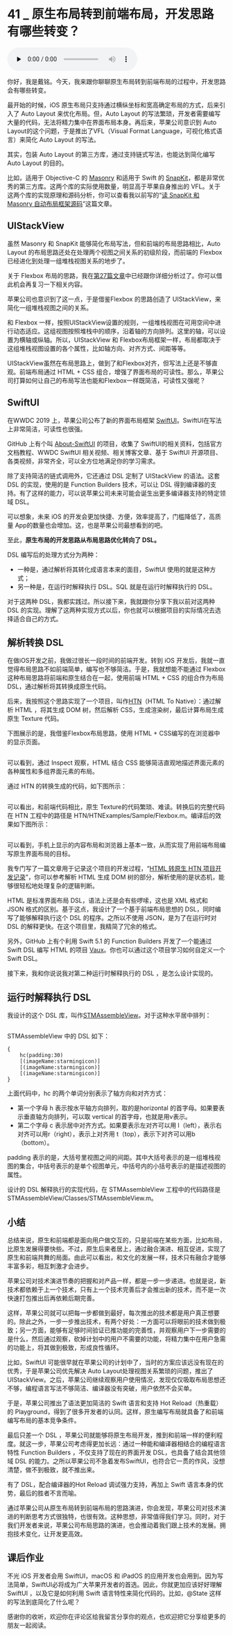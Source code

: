 # 41 _ 原生布局转到前端布局，开发思路有哪些转变？

<audio id="audio" title="41 | 原生布局转到前端布局，开发思路有哪些转变？" controls="" preload="none"><source id="mp3" src="https://static001.geekbang.org/resource/audio/80/b6/804047978a05ea2cffc7add1387a4eb6.mp3"></audio>

你好，我是戴铭。今天，我来跟你聊聊原生布局转到前端布局的过程中，开发思路会有哪些转变。

最开始的时候，iOS 原生布局只支持通过横纵坐标和宽高确定布局的方式，后来引入了 Auto Layout 来优化布局。但，Auto Layout 的写法繁琐，开发者需要编写大量的代码，无法将精力集中在界面布局本身。再后来，苹果公司意识到 Auto Layout的这个问题，于是推出了VFL（Visual Format Language，可视化格式语言）来简化 Auto Layout 的写法。

其实，包装 Auto Layout 的第三方库，通过支持链式写法，也能达到简化编写 Auto Layout 的目的。

比如，适用于 Objective-C 的 [Masonry](https://github.com/SnapKit/Masonry) 和适用于 Swift 的 [SnapKit](https://github.com/SnapKit/SnapKit)，都是非常优秀的第三方库。这两个库的实际使用数量，明显高于苹果自身推出的 VFL。关于这两个库的实现原理和源码分析，你可以查看我以前写的“[读 SnapKit 和 Masonry 自动布局框架源码](https://ming1016.github.io/2018/04/07/read-snapkit-and-masonry-source-code/)”这篇文章。

## UIStackView

虽然 Masonry 和 SnapKit 能够简化布局写法，但和前端的布局思路相比，Auto Layout 的布局思路还处在处理两个视图之间关系的初级阶段，而前端的 Flexbox 已经进化到处理一组堆栈视图关系的地步了。

> 
关于 Flexbox 布局的思路，我在[第27篇文章](https://time.geekbang.org/column/article/94708)中已经跟你详细分析过了。你可以借此机会再复习一下相关内容。


苹果公司也意识到了这一点，于是借鉴Flexbox 的思路创造了 UIStackView，来简化一组堆栈视图之间的关系。

和 Flexbox 一样，按照UIStackView设置的规则，一组堆栈视图在可用空间中进行动态适应。这组视图按照堆栈中的顺序，沿着轴的方向排列。这里的轴，可以设置为横轴或纵轴。所以，UIStackView 和 Flexbox布局框架一样，布局都取决于这组堆栈视图设置的各个属性，比如轴方向、对齐方式、间距等等。

UIStackView虽然在布局思路上，做到了和Flexbox对齐，但写法上还是不够直观。前端布局通过 HTML + CSS 组合，增强了界面布局的可读性。那么，苹果公司打算如何让自己的布局写法也能和Flexbox一样既简洁，可读性又强呢？

## SwiftUI

在WWDC 2019 上，苹果公司公布了新的界面布局框架 [SwiftUI](https://developer.apple.com/xcode/swiftui/)。SwiftUI在写法上非常简洁，可读性也很强。

GitHub 上有个叫 [About-SwiftUI](https://github.com/Juanpe/About-SwiftUI) 的项目，收集了 SwiftUI的相关资料，包括官方文档教程、WWDC SwiftUI 相关视频、相关博客文章、基于 SwiftUI 开源项目、各类视频，非常齐全，可以全方位地满足你的学习需求。

除了支持简洁的链式调用外，它还通过 DSL 定制了 UIStackView 的语法。这套 DSL 的实现，使用的是 Function Builders 技术，可以让 DSL 得到编译器的支持。有了这样的能力，可以说苹果公司未来可能会诞生出更多编译器支持的特定领域 DSL。

可以想象，未来 iOS 的开发会更加快捷、方便，效率提高了，门槛降低了，高质量 App的数量也会增加。这，也是苹果公司最想看到的吧。

至此，**原生布局的开发思路从布局思路优化转向了 DSL。**

DSL 编写后的处理方式分为两种：

- 一种是，通过解析将其转化成语言本来的面目，SwiftUI 使用的就是这种方式；
- 另一种是，在运行时解释执行 DSL。SQL 就是在运行时解释执行的 DSL。

对于这两种 DSL，我都实践过。所以接下来，我就跟你分享下我以前对这两种 DSL 的实现。理解了这两种实现方式以后，你也就可以根据项目的实际情况去选择适合自己的方式。

## 解析转换 DSL

在做iOS开发之前，我做过很长一段时间的前端开发。转到 iOS 开发后，我就一直觉得布局思路不如前端简单，编写也不够简洁。于是，我就想能不能通过 Flexbox 这种布局思路将前端和原生结合在一起，使用前端 HTML + CSS 的组合作为布局 DSL，通过解析将其转换成原生代码。

后来，我按照这个思路实现了一个项目，叫作[HTN](https://github.com/ming1016/HTN)（HTML To Native）：通过解析 HTML ，将其生成 DOM 树，然后解析 CSS，生成渲染树，最后计算布局生成原生 Texture 代码。

下图展示的是，我借鉴Flexbox布局思路，使用 HTML + CSS编写的在浏览器中的显示页面。

<img src="https://static001.geekbang.org/resource/image/c7/9b/c7ba9448393eccf6570dd59a445afe9b.png" alt="">

可以看到，通过 Inspect 观察，HTML 结合 CSS 能够简洁直观地描述界面元素的各种属性和多组界面元素的布局。

通过 HTN 的转换生成的代码，如下图所示：

<img src="https://static001.geekbang.org/resource/image/df/cd/dfbb67ef7933057a5ee33cd094eb0bcd.png" alt="">

可以看出，和前端代码相比，原生 Texture的代码繁琐、难读。转换后的完整代码在 HTN 工程中的路径是 HTN/HTNExamples/Sample/Flexbox.m。编译后的效果如下图所示：

<img src="https://static001.geekbang.org/resource/image/a6/0a/a6734e0f8577545a1e95bdd4ae5d550a.png" alt="">

可以看到，手机上显示的内容布局和浏览器上基本一致，从而实现了用前端布局编写原生界面布局的目标。

我专门写了一篇文章用于记录这个项目的开发过程，“[HTML 转原生 HTN 项目开发记录](https://ming1016.github.io/2017/10/16/html-to-native-htn-development-record/)”，你可以参考解析 HTML 生成 DOM 树的部分，解析使用的是状态机，能够很轻松地处理复杂的逻辑判断。

HTML 是标准界面布局 DSL，语法上还是会有些啰嗦，这也是 XML 格式和 JSON 格式的区别。基于这点，我设计了一个基于前端布局思想的 DSL，同时编写了能够解释执行这个 DSL 的程序。之所以不使用 JSON，是为了在运行时对 DSL 的解释更快。在这个项目里，我精简了冗余的格式。

另外，GitHub 上有个利用 Swift 5.1 的 Function Builders 开发了一个能通过 Swift DSL 编写 HTML 的项目 [Vaux](https://github.com/dokun1/Vaux)。你也可以通过这个项目学习如何自定义一个 Swift DSL。

接下来，我和你说说我对第二种运行时解释执行的 DSL ，是怎么设计实现的。

## 运行时解释执行 DSL

我设计的这个 DSL 库，叫作[STMAssembleView](https://github.com/ming1016/STMAssembleView)。对于这种水平居中排列：

<img src="https://static001.geekbang.org/resource/image/18/d4/18b321c779c84a0ecfc4afa721bd15d4.png" alt="">

STMAssembleView 中的 DSL 如下：

```
{
    hc(padding:30)
    [(imageName:starmingicon)]
    [(imageName:starmingicon)]
    [(imageName:starmingicon)]
}

```

上面代码中，hc 的两个单词分别表示了轴方向和对齐方式：

- 第一个字母 h 表示按水平轴方向排列，取的是horizontal 的首字母。如果要表示垂直轴方向排列，可以取 vertical 的首字母，也就是用v表示。
- 第二个字母 c 表示居中对齐方式。如果要表示左对齐可以用 l（left），表示右对齐可以用r（right），表示上对齐用 t（top），表示下对齐可以用b（bottom）。

padding 表示的是，大括号里视图之间的间距。其中大括号表示的是一组堆栈视图的集合，中括号表示的是单个视图单元，中括号内的小括号表示的是描述视图的属性。

设计的 DSL 解释执行的实现代码，在 STMAssembleView 工程中的代码路径是 STMAssembleView/Classes/STMAssembleView.m。

## 小结

总结来说，原生和前端都是面向用户做交互的，只是前端在某些方面，比如布局，比原生发展得要快些。不过，原生后来者居上，通过融合演进、相互促进，实现了原生和前端共舞的局面。由此可以看出，和文化的发展一样，技术只有融合才能够丰富多彩，相互刺激才会进步。

苹果公司对技术演进节奏的把握和对产品一样，都是一步一步递进。也就是说，新技术都依赖于上一个技术，只有上一个技术完善后才会推出新的技术，而不是一次快速打包推出后再依赖后期完善。

这样，苹果公司就可以把每一步都做到最好，每次推出的技术都是用户真正想要的。除此之外，一步一步推出技术，有两个好处：一方面可以将眼前的技术做到极致；另一方面，能够有足够时间验证已推功能的完善性，并观察用户下一步需要的是什么，然后通过观察，砍掉计划中的用户不需要的功能，将精力集中在用户急需的功能上，将其做到极致，形成良性循环。

比如，SwiftUI 可能很早就在苹果公司的计划中了，当时的方案应该远没有现在的优秀，于是苹果公司优先解决 Auto Layout处理视图关系繁琐的问题，推出了UIStackView。之后，苹果公司继续观察用户使用情况，发现仅仅吸取布局思想还不够，编程语言写法不够简洁、编译器没有突破，用户依然不会买单。

于是，苹果公司推出了语法更加简洁的 Swift 语言和支持 Hot Reload（热重载）的 Playground，得到了很多开发者的认同。这样，原生编写布局就具备了和前端编写布局的基本竞争条件。

最后只差一个 DSL ，苹果公司就能够将原生布局开发，推到和前端一样的便利程度。就这一步，苹果公司考虑得更加长远：通过一种能和编译器相结合的编程语言特性 Function Builders ，不仅支持了现在的界面开发 DSL，也具备了结合其他领域 DSL 的能力。之所以苹果公司不急着发布SwiftUI，也符合它一贯的作风，没想清楚，做不到极致，就不推出来。

有了 DSL，配合编译器的Hot Reload 调试强力支持，再加上 Swift 语言本身的优势，最后的胜者不言而喻。

通过苹果公司从原生布局转到前端布局的思路演进，你会发现，苹果公司对技术演进的判断思考方式很独特，也很有效。这种思想，非常值得我们学习。同时，对于我们开发者来说，苹果公司布局思路的演进，也会推动着我们跟上技术的发展。拥抱技术变化，让开发更高效。

## 课后作业

不光 iOS 开发者会用 SwiftUI，macOS 和 iPadOS 的应用开发也会用到。因为写法简单，SwiftUI必将成为广大苹果开发者的首选。因此，你就更加应该好好理解 SwiftUI ，以及它是如何利用 Swift 语言特性来简化代码的。比如，@State 这样的写法到底简化了什么呢？

感谢你的收听，欢迎你在评论区给我留言分享你的观点，也欢迎把它分享给更多的朋友一起阅读。


